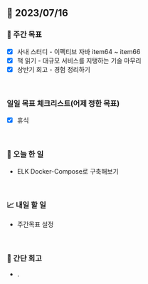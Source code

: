 ## 📅 2023/07/16


### 👏 주간 목표

- [x] 사내 스터디 - 이펙티브 자바 item64 ~ item66
- [x] 책 읽기 - 대규모 서비스를 지탱하는 기술 마무리
- [x] 상반기 회고 - 경험 정리하기

<br/>

### 일일 목표 체크리스트(어제 정한 목표)

- [x] 휴식

<br/>

### 💯 오늘 한 일

- ELK Docker-Compose로 구축해보기

<br/>

### 📈 내일 할 일

- 주간목표 설정

<br/>

### 🤔 간단 회고

- .
 
